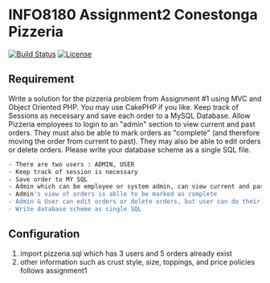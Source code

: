 # INFO8180 Assignment2 Conestonga Pizzeria

[![Build Status](https://api.travis-ci.org/cakephp/app.png)](https://travis-ci.org/cakephp/app)
[![License](https://poser.pugx.org/cakephp/app/license.svg)](https://packagist.org/packages/cakephp/app)


## Requirement
Write a solution for the pizzeria problem from Assignment #1 using MVC and Object Oriented PHP. 
You may use CakePHP if you like. 
Keep track of Sessions as necessary and save each order to a MySQL Database.
Allow Pizzeria employees to login to an "admin" section to view current and past orders. They must also be able to mark orders as "complete" (and therefore moving the order from current to past). They may also be able to edit orders or delete orders.
Please write your database scheme as a single SQL file.

```bash
- There are two users : ADMIN, USER
- Keep track of session is necessary
- Save order to MY SQL
- Admin which can be employee or system admin, can view current and past orders
- Admin's view of orders is ablle to be marked as complete
- Admin & User can edit orders or delete orders, but user can do their own orders
- Write database scheme as single SQL
```

## Configuration
1. import pizzeria.sql which has 3 users and 5 orders already exist
2. other information such as crust style, size, toppings, and price policies follows assignment1
 

